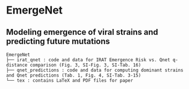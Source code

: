 # EmergeNet

## Modeling emergence of viral strains and predicting future mutations

```
EmergeNet
├── irat_qnet : code and data for IRAT Emergence Risk vs. Qnet q-distance comparison (Fig. 3, SI-Fig. 3, SI-Tab. 16)
├── qnet_predictions : code and data for computing dominant strains and Qnet predictions (Tab. 1, Fig. 4, SI-Tab. 3-15)
└── tex : contains LaTeX and PDF files for paper
```
